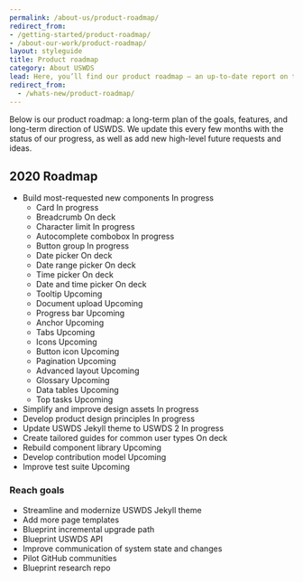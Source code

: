 ```yaml
---
permalink: /about-us/product-roadmap/
redirect_from:
- /getting-started/product-roadmap/
- /about-our-work/product-roadmap/
layout: styleguide
title: Product roadmap
category: About USWDS
lead: Here, you’ll find our product roadmap — an up-to-date report on the work we’re doing.
redirect_from:
  - /whats-new/product-roadmap/
---
```


Below is our product roadmap: a long-term plan of the goals, features,
and long-term direction of USWDS. We update this
every few months with the status of our progress, as well as add new
high-level future requests and ideas.

<!-- TODO: Make these into issues; add roadmap project board
You can also <a href="https://github.com/uswds/uswds/milestone/52" class="">view our product roadmap goals on GitHub</a>. -->

<h2>2020 Roadmap</h2>

<div class="maxw-tablet">
  <ul class="site-roadmap-list">
    <li class="site-roadmap-list__item"><span class="flex-fill">Build most-requested new components</span> <span class="usa-tag label-in-progress flex-auto">In progress</span>
      <ul class="site-roadmap-list__sublist">
        <li class="site-roadmap-list__item"><span class="flex-fill">Card</span> <span class="usa-tag label-in-progress">In progress</span></li>
        <li class="site-roadmap-list__item"><span class="flex-fill">Breadcrumb</span> <span class="usa-tag label-next">On deck</span></li>
        <li class="site-roadmap-list__item"><span class="flex-fill">Character limit</span> <span class="usa-tag label-in-progress">In progress</span></li>
        <li class="site-roadmap-list__item"><span class="flex-fill">Autocomplete combobox</span> <span class="usa-tag label-in-progress">In progress</span></li>
        <li class="site-roadmap-list__item"><span class="flex-fill">Button group</span> <span class="usa-tag label-in-progress">In progress</span></li>
        <li class="site-roadmap-list__item"><span class="flex-fill">Date picker</span>  <span class="usa-tag label-next">On deck</span></li>
        <li class="site-roadmap-list__item"><span class="flex-fill">Date range picker</span>  <span class="usa-tag label-next">On deck</span></li>
        <li class="site-roadmap-list__item"><span class="flex-fill">Time picker</span>  <span class="usa-tag label-next">On deck</span></li>
        <li class="site-roadmap-list__item"><span class="flex-fill">Date and time picker</span> <span class="usa-tag label-next">On deck</span></li>
        <li class="site-roadmap-list__item"><span class="flex-fill">Tooltip</span> <span class="usa-tag label-upcoming">Upcoming</span></li>
        <li class="site-roadmap-list__item"><span class="flex-fill">Document upload</span> <span class="usa-tag label-upcoming">Upcoming</span></li>
        <li class="site-roadmap-list__item"><span class="flex-fill">Progress bar</span> <span class="usa-tag label-upcoming">Upcoming</span></li>
        <li class="site-roadmap-list__item"><span class="flex-fill">Anchor</span> <span class="usa-tag label-upcoming">Upcoming</span></li>
        <li class="site-roadmap-list__item"><span class="flex-fill">Tabs</span> <span class="usa-tag label-upcoming">Upcoming</span></li>
        <li class="site-roadmap-list__item"><span class="flex-fill">Icons</span> <span class="usa-tag label-upcoming">Upcoming</span></li>
        <li class="site-roadmap-list__item"><span class="flex-fill">Button icon</span> <span class="usa-tag label-upcoming">Upcoming</span></li>
        <li class="site-roadmap-list__item"><span class="flex-fill">Pagination</span> <span class="usa-tag label-upcoming">Upcoming</span></li>
        <li class="site-roadmap-list__item"><span class="flex-fill">Advanced layout</span> <span class="usa-tag label-upcoming">Upcoming</span></li>
        <li class="site-roadmap-list__item"><span class="flex-fill">Glossary</span> <span class="usa-tag label-upcoming">Upcoming</span></li>
        <li class="site-roadmap-list__item"><span class="flex-fill">Data tables</span> <span class="usa-tag label-upcoming">Upcoming</span></li>
        <li class="site-roadmap-list__item"><span class="flex-fill">Top tasks</span> <span class="usa-tag label-upcoming">Upcoming</span></li>
      </ul>
    </li>
    <li class="site-roadmap-list__item"><span class="flex-fill">Simplify and improve design assets</span> <span class="usa-tag label-in-progress">In progress</span></li>
    <li class="site-roadmap-list__item"><span class="flex-fill">Develop product design principles</span> <span class="usa-tag label-in-progress">In progress</span></li>
    <li class="site-roadmap-list__item"><span class="flex-fill">Update USWDS Jekyll theme to USWDS 2</span> <span class="usa-tag label-in-progress">In progress</span></li>
    <li class="site-roadmap-list__item"><span class="flex-fill">Create tailored guides for common user types</span> <span class="usa-tag label-next">On deck</span></li>
    <li class="site-roadmap-list__item"><span class="flex-fill">Rebuild component library</span> <span class="usa-tag label-upcoming">Upcoming</span></li>
    <li class="site-roadmap-list__item"><span class="flex-fill">Develop contribution model</span> <span class="usa-tag label-upcoming">Upcoming</span></li>
    <li class="site-roadmap-list__item"><span class="flex-fill">Improve test suite</span> <span class="usa-tag label-upcoming">Upcoming</span></li>
  </ul>
</div>

<h3>Reach goals</h3>
<div class="maxw-tablet">
  <ul class="site-roadmap-list__sublist">
    <li class="site-roadmap-list__item"><span class="flex-fill">Streamline and modernize USWDS Jekyll theme</span></li>
    <li class="site-roadmap-list__item">Add more page templates</li>
    <li class="site-roadmap-list__item">Blueprint incremental upgrade path</li>
    <li class="site-roadmap-list__item">Blueprint USWDS API</li>
    <li class="site-roadmap-list__item">Improve communication of system state and changes</li>
    <li class="site-roadmap-list__item">Pilot GitHub communities</li>
    <li class="site-roadmap-list__item">Blueprint research repo</li>
  </ul>
</div>
